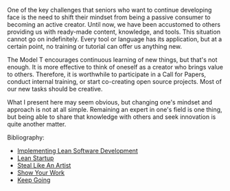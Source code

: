 One of the key challenges that seniors who want to continue developing face is the need to shift their mindset from
being a passive consumer to becoming an active creator. Until now, we have been accustomed to others providing us with
ready-made content, knowledge, and tools. This situation cannot go on indefinitely. Every tool or language has its
application, but at a certain point, no training or tutorial can offer us anything new.

The Model T encourages continuous learning of new things, but that's not enough. It is more effective to think of
oneself as a creator who brings value to others. Therefore, it is worthwhile to participate in a Call for Papers,
conduct internal training, or start co-creating open source projects. Most of our new tasks should be creative.

What I present here may seem obvious, but changing one's mindset and approach is not at all simple. Remaining an expert
in one's field is one thing, but being able to share that knowledge with others and seek innovation is quite another
matter.

Bibliography:

- [Implementing Lean Software Development](https://amzn.to/3A1JGdh)
- [Lean Startup](https://amzn.to/3NDHJXn)
- [Steal Like An Artist](https://amzn.to/4hc2CGQ)
- [Show Your Work](https://amzn.to/3A5imuy)
- [Keep Going](https://amzn.to/4dOTdlz)
